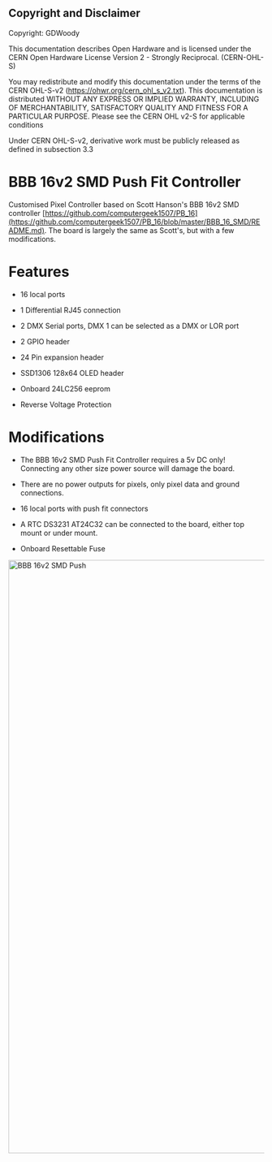 ## Copyright and Disclaimer
Copyright: GDWoody

This documentation describes Open Hardware and is licensed under the CERN Open Hardware License Version 2 - Strongly Reciprocal. (CERN-OHL-S)

You may redistribute and modify this documentation under the terms of the CERN OHL-S-v2 (https://ohwr.org/cern_ohl_s_v2.txt). This documentation is distributed WITHOUT ANY EXPRESS OR IMPLIED WARRANTY, INCLUDING OF MERCHANTABILITY, SATISFACTORY QUALITY AND FITNESS FOR A PARTICULAR PURPOSE. Please see the CERN OHL v2-S for applicable conditions

Under CERN OHL-S-v2, derivative work must be publicly released as defined in subsection 3.3

# BBB 16v2 SMD Push Fit Controller

Customised Pixel Controller based on Scott Hanson's BBB 16v2 SMD controller [https://github.com/computergeek1507/PB_16](https://github.com/computergeek1507/PB_16/blob/master/BBB_16_SMD/README.md). The board is largely the same as Scott's, but with a few modifications.

# Features

* 16 local ports

* 1 Differential RJ45 connection

* 2 DMX Serial ports, DMX 1 can be selected as a DMX or LOR port

* 2 GPIO header

* 24 Pin expansion header

* SSD1306 128x64 OLED header

* Onboard 24LC256 eeprom

* Reverse Voltage Protection


# Modifications

* The BBB 16v2 SMD Push Fit Controller requires a 5v DC only! Connecting any other size power source will damage the board.

* There are no power outputs for pixels, only pixel data and ground connections.

* 16 local ports with push fit connectors

* A RTC DS3231 AT24C32 can be connected to the board, either top mount or under mount.

* Onboard Resettable Fuse


<img width="1169" alt="BBB 16v2 SMD Push" src="https://user-images.githubusercontent.com/117477621/221994644-c50d9ba9-684e-4f76-a0cb-969334ed7307.png">

 
